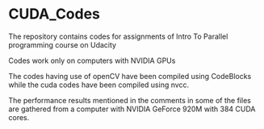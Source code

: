 # CUDA_Codes
The repository contains codes for assignments of Intro To Parallel programming course on Udacity

Codes work only on computers with NVIDIA GPUs 

The codes having use of openCV have been compiled using CodeBlocks while the cuda codes have been compiled using nvcc. 

The performance results mentioned in the comments in some of the files are gathered from a computer with NVIDIA GeForce 920M with 384 CUDA cores.

